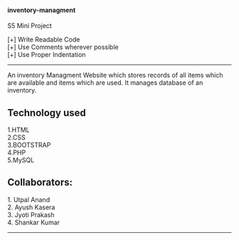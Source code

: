 
#### inventory-managment #######

S5 Mini Project

[+] Write Readable Code <br>[+] Use Comments wherever possible <br>[+] Use Proper Indentation

<hr>

An inventory Managment Website which stores records of all items which are available and items which are used. 
It manages database of an inventory.

<h2> Technology used </h2>

1.HTML<br>
2.CSS<br>
3.BOOTSTRAP<br>
4.PHP<br>
5.MySQL<br>




<h2> Collaborators: </h2>
1. Utpal Anand<br>
2. Ayush Kasera<br>
3. Jyoti Prakash<br>
4. Shankar Kumar<br>

-----------------------------------------------------------------------------------------
